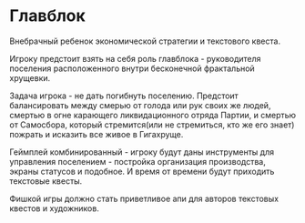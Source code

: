 # Главблок

Внебрачный ребенок экономической стратегии и текстового квеста.

Игроку предстоит взять на себя роль главблока - руководителя поселения расположенного внутри бесконечной фрактальной хрущевки.

Задача игрока - не дать погибнуть поселению. Предстоит балансировать между смерью от голода или рук своих же людей, смертью в огне карающего ликвидационного отряда Партии, и смертью от Самосбора, который стремится(или не стремиться, кто же его знает) пожрать и исказить все живое в Гигахруще.

Геймплей комбинированный - игроку будут даны инструменты для управления поселением - постройка организация производства, экраны статусов и подобное. И время от времени будут приходить текстовые квесты.

Фишкой игры должно стать приветливое апи для авторов текстовых квестов и художников.

